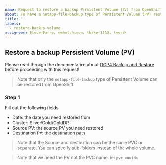 ```yaml
---
name: Request to restore a backup Persistent Volume (PV) from OpenShift
about: To have a netapp-file-backup type of Persistent Volume (PV) restored
title: ''
labels: 
  - restore-backup-volume
assignees: StevenBarre, wmhutchison, tbaker1313, tmorik
---
```


## Restore a backup Persistent Volume (PV)
Please read through the documentation about [OCP4 Backup and Restore](https://developer.gov.bc.ca/OCP4-Backup-and-Restore) before proceeding with this request!

> Note that only the `netapp-file-backup` type of Persistent Volume can be restored from OpenShift.

### Step 1
Fill out the following fields

* Date: the date you need restored from
* Cluster: Silver/Gold/GoldDR
* Source PV: the source PV you need restored
* Destination PV: the destination path

> Note that the Source and destination can be the same PVC or separate. You can specify sub-folders instead of the whole volume.

> Note that we need the PV not the PVC name. ie: `pvc-<uuid>`
